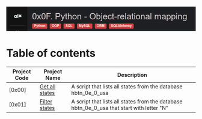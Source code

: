 
![Manual](./assets/Screenshot%20from%202023-08-17%2021-18-41.png)
# Table of contents
Project Code | Project Name | Description
----- | ------ | -----------
[0x00] | [Get all states](./0-select_states.py) | A  script that lists all states from the database hbtn_0e_0_usa
[0x01] | [Filter states](./1-filter_states.py) | A  script that lists all states from the database hbtn_0e_0_usa that start with letter "N"
